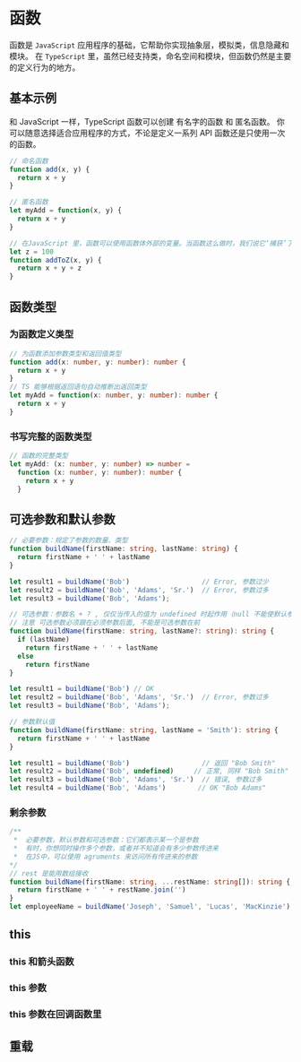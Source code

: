 # 函数

函数是 `JavaScript` 应用程序的基础，它帮助你实现抽象层，模拟类，信息隐藏和模块。
在 `TypeScript` 里，虽然已经支持类，命名空间和模块，但函数仍然是主要的定义行为的地方。

## 基本示例

和 JavaScript 一样，TypeScript 函数可以创建 有名字的函数 和 匿名函数。
你可以随意选择适合应用程序的方式，不论是定义一系列 API 函数还是只使用一次的函数。

```js
// 命名函数
function add(x, y) {
  return x + y
}

// 匿名函数
let myAdd = function(x, y) {
  return x + y
}

// 在JavaScript 里，函数可以使用函数体外部的变量。当函数这么做时，我们说它‘捕获’了这些变量。
let z = 100
function addToZ(x, y) {
  return x + y + z
}
```

## 函数类型

### 为函数定义类型

```ts
// 为函数添加参数类型和返回值类型
function add(x: number, y: number): number {
  return x + y
}
// TS 能够根据返回语句自动推断出返回类型
let myAdd = function(x: number, y: number): number {
  return x + y
}
```

### 书写完整的函数类型

```ts
// 函数的完整类型
let myAdd: (x: number, y: number) => number =
  function (x: number, y: number): number {
    return x + y
  }
```

## 可选参数和默认参数

```ts
// 必要参数：规定了参数的数量、类型
function buildName(firstName: string, lastName: string) {
  return firstName + ' ' + lastName
}

let result1 = buildName('Bob')                  // Error, 参数过少
let result2 = buildName('Bob', 'Adams', 'Sr.')  // Error, 参数过多
let result3 = buildName('Bob', 'Adams'); 
```

```ts
// 可选参数：参数名 + ? , 仅仅当传入的值为 undefined 时起作用（null 不能使默认参数起作用）
// 注意 可选参数必须跟在必须参数后面, 不能是可选参数在前
function buildName(firstName: string, lastName?: string): string {
  if (lastName)
    return firstName + ' ' + lastName
  else
    return firstName
}

let result1 = buildName('Bob') // OK
let result2 = buildName('Bob', 'Adams', 'Sr.')  // Error, 参数过多
let result3 = buildName('Bob', 'Adams'); 
```

```ts
// 参数默认值
function buildName(firstName: string, lastName = 'Smith'): string {
  return firstName + ' ' + lastName
}

let result1 = buildName('Bob')                  // 返回 "Bob Smith"
let result2 = buildName('Bob', undefined)     // 正常, 同样 "Bob Smith"
let result3 = buildName('Bob', 'Adams', 'Sr.')  // 错误, 参数过多
let result4 = buildName('Bob', 'Adams')        // OK "Bob Adams"
```

### 剩余参数

```ts
/**
 *  必要参数，默认参数和可选参数：它们都表示某一个是参数
 *  有时，你想同时操作多个参数，或者并不知道会有多少参数传进来
 *  在JS中，可以使用 agruments 来访问所有传进来的参数
*/
// rest 是能用数组接收
function buildName(firstName: string, ...restName: string[]): string {
  return firstName + ' ' + restName.join('')
}
let employeeName = buildName('Joseph', 'Samuel', 'Lucas', 'MacKinzie')
```

## this

### this 和箭头函数

### this 参数

### this 参数在回调函数里

## 重载
